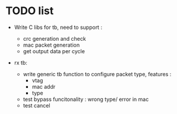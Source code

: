 # TODO list

- Write C libs for tb, need to support :
    - crc generation and check
    - mac packet generation
    - get output data per cycle

- rx tb:
    - write generic tb function to configure packet type,
    features :
        - vtag 
        - mac addr
        - type 
    - test bypass funcitonality : wrong type/ error in mac
    - test cancel

